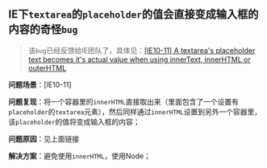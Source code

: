 ## IE下`textarea`的`placeholder`的值会直接变成输入框的内容的奇怪`bug`

> 该`bug`已经反馈给IE团队了，具体见：[[IE10-11] A textarea's placeholder text becomes it's actual value when using innerText, innerHTML or outerHTML](https://connect.microsoft.com/IE/feedback/details/811408/ie10-11-a-textareas-placeholder-text-becomes-its-actual-value-when-using-innertext-innerhtml-or-outerhtml)

**问题场景**：[IE10-11]    

**问题复现**：将一个容器里的`innerHTML`直接取出来（里面包含了一个设置有`placeholder`的`textarea`元素），然后同样通过`innerHTML`设置到另外一个容器里，该`placeholder`的值将变成输入框的内容；   

**问题原因**：见上面链接  

**解决方案**：避免使用`innerHTML`，使用Node；

